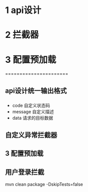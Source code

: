 # 1 api设计
# 2 拦截器
# 3 配置预加载
======================
 ##  api设计统一输出格式 
 ###  
 - code 自定义状态码  
 - message 自定义描述
 - data 请求的目标数据
 
 ## 自定义异常拦截器
 ## 3 配置预加载
 
 ## 用户登录拦截
 
 
 
 
 
 
 mvn clean package -DskipTests=false